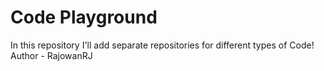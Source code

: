 # Code Playground
In this repository I'll add separate repositories for different types of Code!
<br>
Author - RajowanRJ
